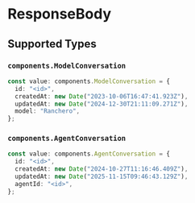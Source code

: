 # ResponseBody


## Supported Types

### `components.ModelConversation`

```typescript
const value: components.ModelConversation = {
  id: "<id>",
  createdAt: new Date("2023-10-06T16:47:41.923Z"),
  updatedAt: new Date("2024-12-30T21:11:09.271Z"),
  model: "Ranchero",
};
```

### `components.AgentConversation`

```typescript
const value: components.AgentConversation = {
  id: "<id>",
  createdAt: new Date("2024-10-27T11:16:46.409Z"),
  updatedAt: new Date("2025-11-15T09:46:43.129Z"),
  agentId: "<id>",
};
```

